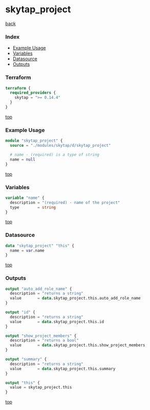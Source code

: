 # skytap_project

[back](../skytap.md)

### Index

- [Example Usage](#example-usage)
- [Variables](#variables)
- [Datasource](#datasource)
- [Outputs](#outputs)

### Terraform

```terraform
terraform {
  required_providers {
    skytap = ">= 0.14.4"
  }
}
```

[top](#index)

### Example Usage

```terraform
module "skytap_project" {
  source = "./modules/skytap/d/skytap_project"

  # name - (required) is a type of string
  name = null
}
```

[top](#index)

### Variables

```terraform
variable "name" {
  description = "(required) - name of the project"
  type        = string
}
```

[top](#index)

### Datasource

```terraform
data "skytap_project" "this" {
  name = var.name
}
```

[top](#index)

### Outputs

```terraform
output "auto_add_role_name" {
  description = "returns a string"
  value       = data.skytap_project.this.auto_add_role_name
}

output "id" {
  description = "returns a string"
  value       = data.skytap_project.this.id
}

output "show_project_members" {
  description = "returns a bool"
  value       = data.skytap_project.this.show_project_members
}

output "summary" {
  description = "returns a string"
  value       = data.skytap_project.this.summary
}

output "this" {
  value = skytap_project.this
}
```

[top](#index)
